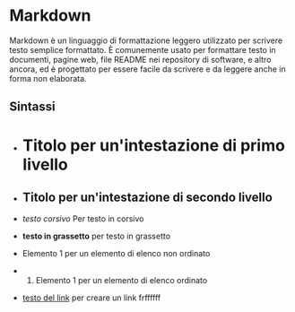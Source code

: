 # Markdown
Markdown è un linguaggio di formattazione leggero utilizzato per scrivere testo semplice formattato. È comunemente usato per formattare testo in documenti, pagine web, file README nei repository di software, e altro ancora, ed è progettato per essere facile da scrivere e da leggere anche in forma non elaborata.
## Sintassi
- # Titolo per un'intestazione di primo livello
- ## Titolo per un'intestazione di secondo livello

- *testo corsivo* Per testo in corsivo

- **testo in grassetto** per testo in grassetto
- Elemento 1 per un elemento di elenco non ordinato
- 1. Elemento 1 per un elemento di elenco ordinato
- [testo del link](URL) per creare un link
frffffff